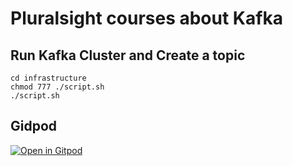 # Pluralsight courses about Kafka

## Run Kafka Cluster and Create a topic

```  
cd infrastructure
chmod 777 ./script.sh
./script.sh
```

## Gidpod

[![Open in Gitpod](https://gitpod.io/button/open-in-gitpod.svg)](https://gitpod.io/#https://github.com/jabrena/pluralsight-courses-kafka)
